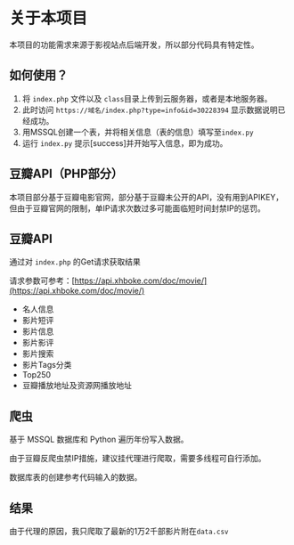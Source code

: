 # 关于本项目

本项目的功能需求来源于影视站点后端开发，所以部分代码具有特定性。

## 如何使用？

1. 将 `index.php` 文件以及 `class`目录上传到云服务器，或者是本地服务器。
2. 此时访问 `https://域名/index.php?type=info&id=30228394` 显示数据说明已经成功。
3. 用MSSQL创建一个表，并将相关信息（表的信息）填写至`index.py`
4. 运行 `index.py` 提示\[success\]并开始写入信息，即为成功。

## 豆瓣API（PHP部分）

本项目部分基于豆瓣电影官网，部分基于豆瓣未公开的API，没有用到APIKEY，但由于豆瓣官网的限制，单IP请求次数过多可能面临短时间封禁IP的惩罚。

## 豆瓣API

通过对 `index.php` 的Get请求获取结果

请求参数可参考：[https://api.xhboke.com/doc/movie/](https://api.xhboke.com/doc/movie/)

* 名人信息
* 影片短评
* 影片信息
* 影片影评
* 影片搜索
* 影片Tags分类
* Top250
* 豆瓣播放地址及资源网播放地址

## 爬虫

基于 MSSQL 数据库和 Python 遍历年份写入数据。

由于豆瓣反爬虫禁IP措施，建议挂代理进行爬取，需要多线程可自行添加。

数据库表的创建参考代码输入的数据。

## 结果

由于代理的原因，我只爬取了最新的1万2千部影片附在`data.csv`